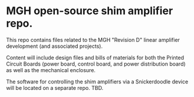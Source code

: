 # MGH open-source shim amplifier repo. 

This repo contains files related to the MGH "Revision D" linear amplifier development (and associated projects).  

Content will include design files and bills of materials for both the Printed Circuit Boards (power board, control board, and power distribution board) as well as the mechanical enclosure.

The software for controlling the shim amplifiers via a Snickerdoodle device will be located on a separate repo. TBD.  
